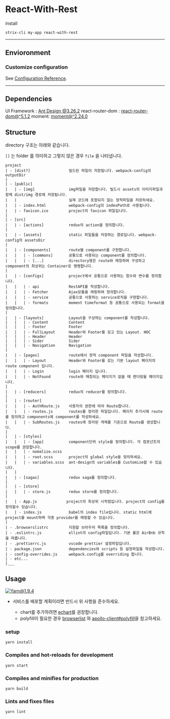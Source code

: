 # React-With-Rest

install 

```
strix-cli my-app react-with-rest
```

---

## Envioronment

### Customize configuration
See [Configuration Reference](https://create-react-app.dev/docs/documentation-intro).

---

## Dependencies
UI Framework : [Ant Design @3.26.2](https://ant.design/docs/react/introduce)
react-router-dom : [react-router-dom@^5.1.2](https://reacttraining.com/react-router/)
moment: [moment@^2.24.0](https://momentjs.com/docs/)

## Structure

directory 구조는 아래와 같습니다.

`[]` 는 folder 를 의미하고 그렇지 않은 경우 `file` 을 나타냅니다.

```$xslt
project
| - [dist?]                 빌드된 파일이 저장됩니다. webpack-config의 outputDir
|
| - [public]
|   | - [img]               img파일을 저장합니다. 빌드시 assets의 이미지파일과 함께 dist/img 경로에 저장됩니다. 
|   |                       실제 코드에 포함되지 않는 정적파일을 저장하세요. 
|   | - index.html          webpack-config의 indexPath로 사용됩니다.
|   | - favicon.ico         project의 favicon 파일입니다. 
|
| - [src]
|   | - [actions]           redux의 action을 정의합니다.
|
|   | - [assets]            static 파일들을 저장하는 경로입니다. webpack-config의 assetsDir
|
|   | - [components]        route별 component를 구현합니다. 
|   |   | - [commons]       공통으로 사용되는 component를 정의합니다. 
|   |   | - [...]           directory명은 route와 매칭하여 구성하고 component의 최상위는 Container로 명명합니다. 
|
|   | - [configs]           project에서 공통으로 사용하는 함수와 변수를 정의합니다. 
|   |   | - api             RestAPI를 작성합니다. 
|   |   | - Fetcher         Ajax모듈을 래핑하여 정의합니다. 
|   |   | - service         공통으로 사용하는 service로직을 구현합니다. 
|   |   | - formats         moment timeformat 등 공통으로 사용되는 format을 정의합니다. 
|
|   | - [layouts]           Layout을 구성하는 component를 작성합니다. 
|   |   | - Content         Content 
|   |   | - Footer          Footer 
|   |   | - FullLayout      Header와 Footer를 갖고 있는 Layout. HOC
|   |   | - Header          Header 
|   |   | - Sider           Sider 
|   |   | - Navigation      Navigation 
|
|   | - [pages]             route에서 정적 component 파일을 작성합니다. 
|   |   | - Layout          Header와 Footer를 갖는 기본 layout 페이지의 route component 입니다. 
|   |   | - Login           login 페이지 입니다. 
|   |   | - NotFound        route와 매칭되는 페이지가 없을 때 렌더링될 페이지입니다. 
|
|   | - [reducers]          redux의 reducer를 정의합니다.
|
|   | - [router]
|   |   | - AuthRoute.js    사용자의 권한에 따라 Route합니다.
|   |   | - routes.js       routes를 정리한 파일입니다. 페이지 추가시에 route를 정의하고 components에 component를 작성하세요. 
|   |   | - SubRoutes.js    routes에 정리된 객체를 기준으로 Route를 생성합니다.
|
|   | - [styles]
|   |   | - [app]           component단위 style을 정의합니다. 각 컴포넌트의 scope를 권장합니다.
|   |   | - nomalize.scss   
|   |   | - root.scss       project의 global style을 정의하세요.
|   |   | - variables.scss  ant-design의 variables를 Customize할 수 있습니다. 
|   | 
|   | - [sagas]             redux saga를 정의합니다.
|
|   | - [store]             
|   |   | - store.js        redux store를 정의합니다.
|
|   | - App.js             project의 최상위 시작점입니다. project의 config를 정의할수 있습니다. 
|   | - index.js            babel의 index file입니다. static html에 project를 mount하며 각종 provider를 매핑할 수 있습니다. 
|   
| - .browserslistrc         지원할 브라우저 목록을 정의합니다. 
| - .eslintrc.js            ellint의 config파일입니다. 기본 룰은 AirBnb 규칙을 따릅니다. 
| - .prettierrc.js          vscode prettier 설정파일입니다. 
| - package.json            dependencies와 scripts 등 설정파일을 작성합니다. 
| - config-overrides.js     webpack.config를 overriding 합니다. 
| - etc...
|___
```

## Usage

[![Yarn@1.9.4](https://img.shields.io/badge/Yarn-Required-red)](https://yarnpkg.com/lang/en/)
* 서비스를 배포할 계획이라면 반드시 위 사항을 준수하세요. 

  * chart를 추가하려면 [echart](https://echarts.apache.org/en/index.html)를 권장합니다.
  * polyfill이 필요한 경우 [browserlist](https://github.com/browserslist/browserslist) 와 [apollo-client#polyfill](https://github.com/apollographql/apollo-client/issues/2780)을 참고하세요.

### setup 
```
yarn install
```

### Compiles and hot-reloads for development
```
yarn start
```

### Compiles and minifies for production
```
yarn build
```

### Lints and fixes files
```
yarn lint
```
